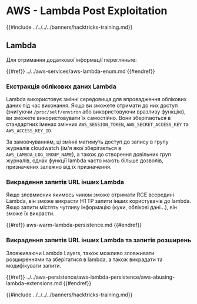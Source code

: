 # AWS - Lambda Post Exploitation

{{#include ../../../../banners/hacktricks-training.md}}

## Lambda

Для отримання додаткової інформації перегляньте:

{{#ref}}
../../aws-services/aws-lambda-enum.md
{{#endref}}

### Екстракція облікових даних Lambda

Lambda використовує змінні середовища для впровадження облікових даних під час виконання. Якщо ви зможете отримати до них доступ (зчитуючи `/proc/self/environ` або використовуючи вразливу функцію), ви зможете використовувати їх самостійно. Вони зберігаються в стандартних іменах змінних `AWS_SESSION_TOKEN`, `AWS_SECRET_ACCESS_KEY` та `AWS_ACCESS_KEY_ID`.

За замовчуванням, ці змінні матимуть доступ до запису в групу журналів cloudwatch (ім'я якої зберігається в `AWS_LAMBDA_LOG_GROUP_NAME`), а також до створення довільних груп журналів, однак функції lambda часто мають більше дозволів, призначених залежно від їх призначення.

### Викрадення запитів URL інших Lambda

Якщо зловмисник якимось чином зможе отримати RCE всередині Lambda, він зможе викрасти HTTP запити інших користувачів до lambda. Якщо запити містять чутливу інформацію (куки, облікові дані...), він зможе їх викрасти.

{{#ref}}
aws-warm-lambda-persistence.md
{{#endref}}

### Викрадення запитів URL інших Lambda та запитів розширень

Зловживаючи Lambda Layers, також можливо зловживати розширеннями та зберігатися в lambda, а також викрадати та модифікувати запити.

{{#ref}}
../../aws-persistence/aws-lambda-persistence/aws-abusing-lambda-extensions.md
{{#endref}}

{{#include ../../../../banners/hacktricks-training.md}}
